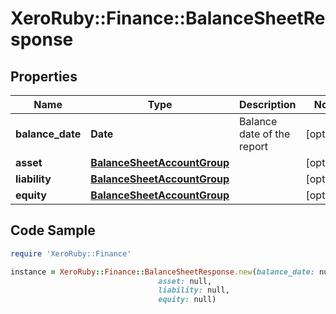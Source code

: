 # XeroRuby::Finance::BalanceSheetResponse

## Properties

Name | Type | Description | Notes
------------ | ------------- | ------------- | -------------
**balance_date** | **Date** | Balance date of the report | [optional] 
**asset** | [**BalanceSheetAccountGroup**](BalanceSheetAccountGroup.md) |  | [optional] 
**liability** | [**BalanceSheetAccountGroup**](BalanceSheetAccountGroup.md) |  | [optional] 
**equity** | [**BalanceSheetAccountGroup**](BalanceSheetAccountGroup.md) |  | [optional] 

## Code Sample

```ruby
require 'XeroRuby::Finance'

instance = XeroRuby::Finance::BalanceSheetResponse.new(balance_date: null,
                                 asset: null,
                                 liability: null,
                                 equity: null)
```



